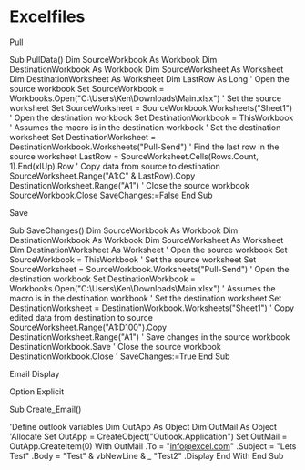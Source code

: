 # Excelfiles

Pull

Sub PullData()
    Dim SourceWorkbook As Workbook
    Dim DestinationWorkbook As Workbook
    Dim SourceWorksheet As Worksheet
    Dim DestinationWorksheet As Worksheet
    Dim LastRow As Long
    ' Open the source workbook
    Set SourceWorkbook = Workbooks.Open("C:\Users\Ken\Downloads\Main.xlsx")
    ' Set the source worksheet
    Set SourceWorksheet = SourceWorkbook.Worksheets("Sheet1")
    ' Open the destination workbook
    Set DestinationWorkbook = ThisWorkbook ' Assumes the macro is in the destination workbook
    ' Set the destination worksheet
    Set DestinationWorksheet = DestinationWorkbook.Worksheets("Pull-Send")
    ' Find the last row in the source worksheet
    LastRow = SourceWorksheet.Cells(Rows.Count, 1).End(xlUp).Row
    ' Copy data from source to destination
    SourceWorksheet.Range("A1:C" & LastRow).Copy DestinationWorksheet.Range("A1")
    ' Close the source workbook
    SourceWorkbook.Close SaveChanges:=False
End Sub 

Save

Sub SaveChanges()
    Dim SourceWorkbook As Workbook
    Dim DestinationWorkbook As Workbook
    Dim SourceWorksheet As Worksheet
    Dim DestinationWorksheet As Worksheet
    ' Open the source workbook
    Set SourceWorkbook = ThisWorkbook
    ' Set the source worksheet
    Set SourceWorksheet = SourceWorkbook.Worksheets("Pull-Send")
    ' Open the destination workbook
    Set DestinationWorkbook = Workbooks.Open("C:\Users\Ken\Downloads\Main.xlsx") ' Assumes the macro is in the destination workbook
    ' Set the destination worksheet
    Set DestinationWorksheet = DestinationWorkbook.Worksheets("Sheet1")
    ' Copy edited data from destination to source
    SourceWorksheet.Range("A1:D100").Copy DestinationWorksheet.Range("A1")
    ' Save changes in the source workbook
    DestinationWorkbook.Save
    ' Close the source workbook
    DestinationWorkbook.Close ' SaveChanges:=True
End Sub

Email Display

Option Explicit

Sub Create_Email()

'Define outlook variables
Dim OutApp As Object
Dim OutMail As Object
'Allocate
Set OutApp = CreateObject("Outlook.Application")
Set OutMail = OutApp.CreateItem(0)
With OutMail
    .To = "info@excel.com"
    .Subject = "Lets Test"
    .Body = "Test" & vbNewLine & _
            "Test2"
    .Display
End With
End Sub
